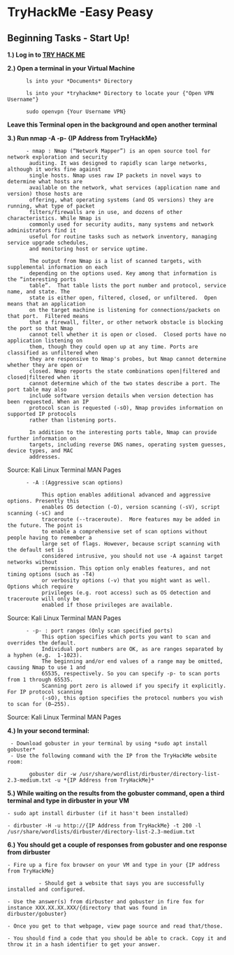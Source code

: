 # TryHackMe -Easy Peasy


## Beginning Tasks - Start Up!


**1.) Log in to [TRY HACK ME](https://www.tryhackme.com)**

**2.) Open a terminal in your Virtual Machine**
```
      ls into your *Documents* Directory

      ls into your *tryhackme* Directory to locate your {"Open VPN Username"}

      sudo openvpn {Your Username VPN}
```

**Leave this Terminal open in the background and open another terminal**


 **3.) Run nmap -A -p- {IP Address from TryHackMe}**

```
      - nmap : Nmap (“Network Mapper”) is an open source tool for network exploration and security
       auditing. It was designed to rapidly scan large networks, although it works fine against
       single hosts. Nmap uses raw IP packets in novel ways to determine what hosts are
       available on the network, what services (application name and version) those hosts are
       offering, what operating systems (and OS versions) they are running, what type of packet
       filters/firewalls are in use, and dozens of other characteristics. While Nmap is
       commonly used for security audits, many systems and network administrators find it
       useful for routine tasks such as network inventory, managing service upgrade schedules,
       and monitoring host or service uptime.

       The output from Nmap is a list of scanned targets, with supplemental information on each
       depending on the options used. Key among that information is the “interesting ports
       table”.  That table lists the port number and protocol, service name, and state. The
       state is either open, filtered, closed, or unfiltered.  Open means that an application
       on the target machine is listening for connections/packets on that port.  Filtered means
       that a firewall, filter, or other network obstacle is blocking the port so that Nmap
       cannot tell whether it is open or closed.  Closed ports have no application listening on
       them, though they could open up at any time. Ports are classified as unfiltered when
       they are responsive to Nmap's probes, but Nmap cannot determine whether they are open or
       closed. Nmap reports the state combinations open|filtered and closed|filtered when it
       cannot determine which of the two states describe a port. The port table may also
       include software version details when version detection has been requested. When an IP
       protocol scan is requested (-sO), Nmap provides information on supported IP protocols
       rather than listening ports.

       In addition to the interesting ports table, Nmap can provide further information on
       targets, including reverse DNS names, operating system guesses, device types, and MAC
       addresses.
```
Source: Kali Linux Terminal MAN Pages
```
      - -A :(Aggressive scan options)

           This option enables additional advanced and aggressive options. Presently this
           enables OS detection (-O), version scanning (-sV), script scanning (-sC) and
           traceroute (--traceroute).  More features may be added in the future. The point is
           to enable a comprehensive set of scan options without people having to remember a
           large set of flags. However, because script scanning with the default set is
           considered intrusive, you should not use -A against target networks without
           permission. This option only enables features, and not timing options (such as -T4)
           or verbosity options (-v) that you might want as well. Options which require
           privileges (e.g. root access) such as OS detection and traceroute will only be
           enabled if those privileges are available.
```
Source: Kali Linux Terminal MAN Pages
```
      - -p- : port ranges (Only scan specified ports)
           This option specifies which ports you want to scan and overrides the default.
           Individual port numbers are OK, as are ranges separated by a hyphen (e.g.  1-1023).
           The beginning and/or end values of a range may be omitted, causing Nmap to use 1 and
           65535, respectively. So you can specify -p- to scan ports from 1 through 65535.
           Scanning port zero is allowed if you specify it explicitly. For IP protocol scanning
           (-sO), this option specifies the protocol numbers you wish to scan for (0–255).
```
Source: Kali Linux Terminal MAN Pages



 **4.) In your second terminal:**

     - Download gobuster in your terminal by using *sudo apt install gobuster*
     - Use the following command with the IP from the TryHackMe website room:

           gobuster dir -w /usr/share/wordlist/dirbuster/directory-list-2.3-medium.txt -u *{IP Address from TryHackMe}*

 **5.) While waiting on the results from the gobuster command, open a third terminal and type in dirbuster in your VM**

    - sudo apt install dirbuster (if it hasn't been installed)

    - dirbuster -H -u http://{IP Address from TryHackMe} -t 200 -l /usr/share/wordlists/dirbuster/directory-list-2.3-medium.txt

**6.) You should get a couple of responses from gobuster and one response from dirbuster**

    - Fire up a fire fox browser on your VM and type in your {IP address from TryHackMe}

              - Should get a website that says you are successfully installed and configured.

    - Use the answer(s) from dirbuster and gobuster in fire fox for instance XXX.XX.XX.XXX/{directory that was found in dirbuster/gobuster}

    - Once you get to that webpage, view page source and read that/those.

    - You should find a code that you should be able to crack. Copy it and throw it in a hash identifier to get your answer.
